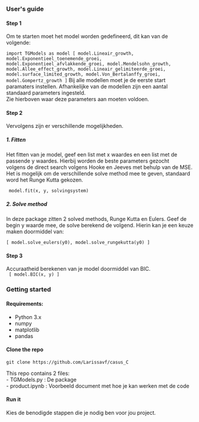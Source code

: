### User's guide   
  
#### Step 1   
Om te starten moet het model worden gedefineerd, dit kan van de volgende:  
  
``
import TGModels as model
    [
        model.Lineair_growth,
        model.Exponentieel_toenemende_groei,
        model.Exponentieel_afvlakkende_groei,
        model.Mendelsohn_growth,
        model.Allee_effect_growth,
        model.Lineair_gelimiteerde_groei,
        model.surface_limited_growth,
        model.Von_Bertalanffy_groei,
        model.Gompertz_growth
    ]
``
Bij alle modellen moet je de eerste start paramaters instellen. Afhankelijke van de modellen zijn een aantal standaard parameters ingesteld.  
Zie hierboven waar deze parameters aan moeten voldoen.  
  
#### Step 2    
Vervolgens zijn er verschillende mogelijkheden.   
  
##### 1. Fitten   
Het fitten van je model, geef een list met x waardes en een list met de passende y waardes. Hierbij worden de beste parameters gezocht    
volgens de direct search volgens Hooke en Jeeves met behulp van de MSE.     
Het is mogelijk om de verschillende solve method mee te geven, standaard word het Runge Kutta gekozen.    
  
`` 
model.fit(x, y, solvingsystem)
``  
  
##### 2. Solve method  
In deze package zitten 2 solved methods, Runge Kutta en Eulers. Geef de begin y waarde mee, de solve berekend de volgend. Hierin kan je een   keuze maken doormiddel van:  
  
``
[
model.solve_eulers(y0),
model.solve_rungekutta(y0)
]
``
  
#### Step 3  
Accuraatheid berekenen van je model doormiddel van BIC.  
`` 
[
    model.BIC(x, y)
]
``  
### Getting started  
  
#### Requirements:  
- Python 3.x  
- numpy  
- matplotlib  
- pandas  
  
#### Clone the repo  
  
``
git clone https://github.com/Larissavf/casus_C  
``
  
This repo contains 2 files:    
    - TGModels.py : De package  
    - product.ipynb : Voorbeeld document met hoe je kan werken met de code  
  
#### Run it  
Kies de benodigde stappen die je nodig ben voor jou project.  


